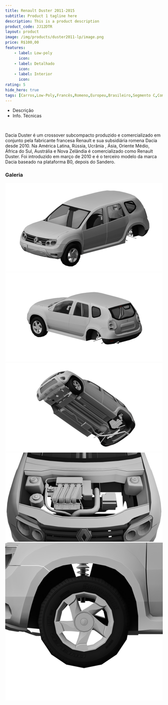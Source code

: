 ```yaml
---
title: Renault Duster 2011-2015
subtitle: Product 1 tagline here
description: This is a product description
product_code: JJ12DTR
layout: product
image: /img/products/duster2011-lp/image.png
price: R$100,00
features:
    - label: Low-poly
      icon:
    - label: Detalhado
      icon:
    - label: Interior
      icon:
rating: 5
hide_hero: true
tags: [Carros,Low-Poly,Francês,Romeno,Europeu,Brasileiro,Segmento C,Compactos,Crossover,SUV]
---
```


<div class="tabs is-centered is-fullwidth is-toggle">
  <ul>
    <li data-target="descrp">
      <a>Descrição</a>
    </li>
    <li data-target="nfotec">
      <a>Info. Técnicas</a>
    </li>
  </ul>
</div>

<div class="info" id="tab-content">
  <div id="descrp">
    <br>
    <p>Dacia Duster é um crossover subcompacto produzido e comercializado em conjunto pela fabricante francesa Renault e sua subsidiária romena Dacia desde 2010. Na América Latina, Rússia, Ucrânia , Ásia, Oriente Médio, África do Sul, Austrália e Nova Zelândia é comercializado como Renault Duster. Foi introduzido em março de 2010 e é o terceiro modelo da marca Dacia baseado na plataforma B0, depois do Sandero.</p>
  </div>
  <div id="nfotec">
<!--   <table class="table">
      <thead>
        <tr>
          <th><abbr title="Geral">Geral          
    </div>-->
  </div>

### Galeria

![Front](/img/products/duster2011-lp/image.png)
![Back](/img/products/duster2011-lp/image1.png)
![Underneath](/img/products/duster2011-lp/image2.png)
![Engine](/img/products/duster2011-lp/image3.png)
![Wheel](/img/products/duster2011-lp/image4.png)

<!--<div class="tec" id="tab-content">
  <div id="engine">
    <br>
    <p>Plataforma: B0</p>
    <p>Ano/Modelo: 2011</p>
    <p>Motor: K4M 696 (1.6) F4R (2.0)</p>
    <p>Lançamento: Outubro, 2011</p>

    Peso: Entre 1.202 Kg e 1353 Kg (Varia conforme motor/modelo)
    Porta-Malas: 475 L
    Tanque: 50 L
    Capacidade de Carga: 493 Kg
    Câmbio: Manual 6 Velocidades, Automático 4 Velocidades
    Tração: Dianteira, 4x4
  </div>
  <div id="dimenss">
    <br>
    <p>Comprimento: 4.315 mm</p>
    <p>Largura: 1.822 mm</p>
    <p>Altura: 1.690 mm</p>
    <p>Entre-eixos: 2.673 mm</p>
    <p>Altura em relação ao solo: 210 mm</p>
  </div>
</div>
-->
